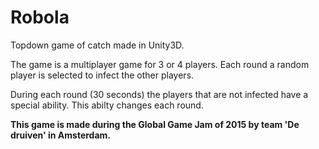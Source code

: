 # Robola

Topdown game of catch made in Unity3D.

The game is a multiplayer game for 3 or 4 players. Each round a random player is selected to infect the other players.

During each round (30 seconds) the players that are not infected have a special ability. This abilty changes each round.

**This game is made during the Global Game Jam of 2015 by team 'De druiven' in Amsterdam.**
